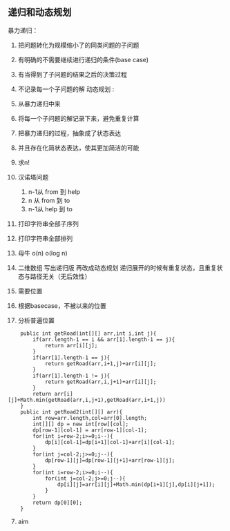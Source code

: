 ## 递归和动态规划
暴力递归：
1. 把问题转化为规模缩小了的同类问题的子问题 
2. 有明确的不需要继续进行递归的条件(base case) 
3. 有当得到了子问题的结果之后的决策过程 
4. 不记录每一个子问题的解
动态规划 :
1. 从暴力递归中来 
2. 将每一个子问题的解记录下来，避免重复计算 
3. 把暴力递归的过程，抽象成了状态表达 
4. 并且存在化简状态表达，使其更加简洁的可能


1. 求n!
2. 汉诺塔问题
     1. n-1从 from 到 help
     2. n 从 from 到 to
     3. n-1从 help 到 to
3. 打印字符串全部子序列
4. 打印字符串全部排列
5. 母牛  o(n)    o(log n)
6. 二维数组
 写出递归版 再改成动态规划
 递归展开的时候有重复状态，且重复状态与路径无关（无后效性）

 1. 需要位置
 2. 根据basecase，不被以来的位置
 3. 分析普遍位置
```jav
	public int getRoad(int[][] arr,int i,int j){
		if(arr.length-1 == i && arr[1].length-1 == j){
			return arr[i][j];
		}
		if(arr[1].length-1 == j){
			return getRoad(arr,i+1,j)+arr[i][j];
		}
		if(arr[1].length-1 != j){
			return getRoad(arr,i,j+1)+arr[i][j];
		}
		return arr[i][j]+Math.min(getRoad(arr,i,j+1),getRoad(arr,i+1,j))
	}
	public int getRoad2(int[][] arr){
		int row=arr.length,col=arr[0].length;
		int[][] dp = new int[row][col];
		dp[row-1][col-1] = arr[row-1][col-1];
		for(int i=row-2;i>=0;i--){
			dp[i][col-1]=dp[i+1][col-1]+arr[i][col-1];
		}
		for(int j=col-2;j>=0;j--){
			dp[row-1][j]=dp[row-1][j+1]+arr[row-1][j];
		}
		for(int i=row-2;i>=0;i--){
			for(int j=col-2;j>=0;j--){
				dp[i][j]=arr[i][j]+Math.min(dp[i+1][j],dp[i][j+1]);
			}
		}
		return dp[0][0];
	}
```

7. aim



